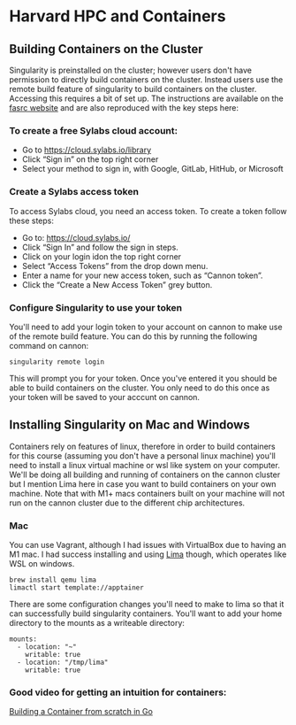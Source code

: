 # Harvard HPC and Containers

## Building Containers on the Cluster

Singularity is preinstalled on the cluster; however users don't have permission to directly build containers on the cluster. Instead users use the remote build feature of singularity to build containers on the cluster. Accessing this requires a bit of set up. The instructions are available on the [fasrc website](https://docs.rc.fas.harvard.edu/kb/singularity-on-the-cluster/#articleTOC_16) and are also reproduced with the key steps here:

### To create a free Sylabs cloud account:

- Go to https://cloud.sylabs.io/library
- Click “Sign in” on the top right corner
- Select your method to sign in, with Google, GitLab, HitHub, or Microsoft

### Create a Sylabs access token

To access Sylabs cloud, you need an access token. To create a token follow these steps:

- Go to: https://cloud.sylabs.io/
- Click “Sign In” and follow the sign in steps.
- Click on your login idon the top right corner
- Select “Access Tokens” from the drop down menu.
- Enter a name for your new access token, such as “Cannon token”.
- Click the “Create a New Access Token” grey button.

### Configure Singularity to use your token

You'll need to add your login token to your account on cannon to make use of the remote build feature. You can do this by running the following command on cannon:

```
singularity remote login 
```

This will prompt you for your token. Once you've entered it you should be able to build containers on the cluster. You only need to do this once as your token will be saved to your acccunt on cannon.

## Installing Singularity on Mac and Windows

Containers rely on features of linux, therefore in order to build containers for this course (assuming you don't have a personal linux machine) you'll need to install a linux virtual machine or wsl like system on your computer. We'll be doing all building and running of containers on the cannon cluster but I mention Lima here in case you want to build containers on your own machine. Note that with M1+ macs containers built on your machine will not run on the cannon cluster due to the different chip architectures. 

### Mac

You can use Vagrant, although I had issues with VirtualBox due to having an M1 mac. I had success installing and using [Lima](https://github.com/lima-vm/lima/tree/master) though, which operates like WSL on windows.

```
brew install qemu lima
limactl start template://apptainer
```

There are some configuration changes you'll need to make to lima so that it can successfully build singularity containers. You'll want to add your home directory to the mounts as a writeable directory:

```
mounts:
  - location: "~"
    writable: true
  - location: "/tmp/lima"
    writable: true
```




### Good video for getting an intuition for containers:

[Building a Container from scratch in Go](https://www.youtube.com/watch?v=Utf-A4rODH8)